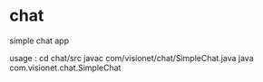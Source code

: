 chat
====

simple chat app

usage :
cd chat/src
javac com/visionet/chat/SimpleChat.java
java com.visionet.chat.SimpleChat

